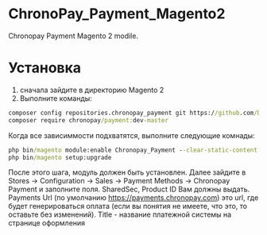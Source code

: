 # ChronoPay_Payment_Magento2

Chronopay Payment Magento 2 modile.

# Установка
1. сначала зайдите в директорию Magento 2
2. Выполните команды:

```cmd
composer config repositories.chronopay_payment git https://github.com/DarkProtocol/ChronoPay_Payment_Magento2.git
composer require chronopay/payment:dev-master
```

Когда все зависиммости подхватятся, выполните следующие комнады:

```cmd
php bin/magento module:enable Chronopay_Payment --clear-static-content
php bin/magento setup:upgrade
```

После этого шага, модуль должен быть установлен. 
Далее зайдите в Stores -> Configuration -> Sales -> Payment Methods -> Chronopay Payment и заполните поля.
SharedSec, Product ID Вам должны выдать. Payments Url (по умолчанию https://payments.chronopay.com) это url, где будет генерироваться оплата (если вы понятия не имеете, что это, то оставьте без изменений). Title - название платежной системы на странице оформления
